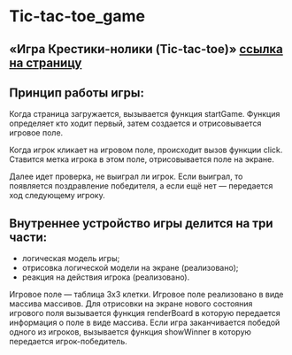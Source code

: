 # Tic-tac-toe_game

## «Игра Крестики-нолики (Tic-tac-toe)» [ссылка на страницу](https://nfdmitry.github.io/Noemi-blog/)

## Принцип работы игры:

Когда страница загружается, вызывается функция startGame. Функция определяет кто ходит первый, затем создается и отрисовывается игровое поле.

Когда игрок кликает на игровом поле, происходит вызов функции click. Ставится метка игрока в этом поле, отрисовывается поле на экране. 

Далее идет проверка, не выиграл ли игрок. Если выиграл, то появляется поздравление победителя, а если ещё нет — передается ход следующему игроку.

## Внутреннее устройство игры делится на три части:

- логическая модель игры;
- отрисовка логической модели на экране (реализовано);
- реакция на действия игрока (реализовано).

Игровое поле — таблица 3х3 клетки. Игровое поле реализовано в виде массива массивов.
Для отрисовки на экране нового состояния игрового поля вызывается функция renderBoard в которую передается информация о поле в виде массива.
Если игра заканчивается победой одного из игроков, вызывается функция showWinner в которую передается игрок-победитель.
